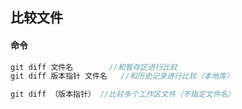 ## 比较文件

#### 命令

```c
git diff 文件名		//和暂存区进行比较
git diff 版本指针 文件名	//和历史记录进行比较（本地库）
```

```c
git diff （版本指针）	//比较多个工作区文件（不指定文件名）
```

